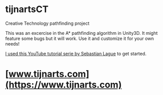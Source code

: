 # tijnartsCT
Creative Technology pathfinding project

This was an excercise in the A* pathfinding algorithm in Unity3D. It might feature some bugs but it will work. Use it and customize it for your own needs!

[I used this YouTube tutorial serie by Sebastian Lague](https://www.youtube.com/watch?v=-L-WgKMFuhE&list=PLFt_AvWsXl0cq5Umv3pMC9SPnKjfp9eGW) to get started.

# [www.tijnarts.com](https://www.tijnarts.com)
